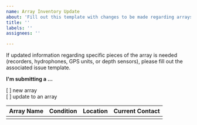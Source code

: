 ```yaml
---
name: Array Inventory Update
about: 'Fill out this template with changes to be made regarding arrays. '
title: ''
labels: ''
assignees: ''

---
```

<!-- Switch between 'Write' and 'Preview' tabs above to see how your issue will be formatted -->

If updated information regarding specific pieces of the array is needed (recorders, hydrophones, GPS units, or depth sensors), please fill out the associated issue template. 

**I'm submitting a ...** 
<!--  (check one with "x") -->
[ ] new array  
[ ] update to an array


| Array Name | Condition  | Location | Current Contact |
|------------|------------|----------|-----------------|
|            |            |          |                 |
